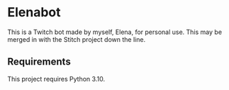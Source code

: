 # Elenabot

This is a Twitch bot made by myself, Elena, for personal use. This may be merged in with the Stitch project down the line.

## Requirements

This project requires Python 3.10.
